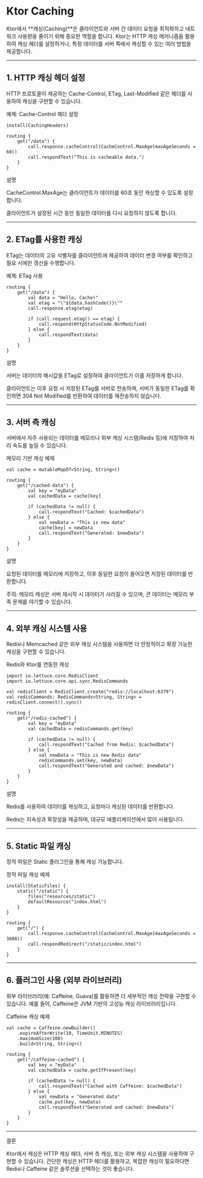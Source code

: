 # Ktor Caching

Ktor에서 **캐싱(Caching)**은 클라이언트와 서버 간 데이터 요청을 최적화하고 네트워크 사용량을 줄이기 위해 중요한 역할을 합니다. Ktor는 HTTP 캐싱 메커니즘을 활용하여 캐싱 헤더를 설정하거나, 특정 데이터를 서버 쪽에서 캐싱할 수 있는 여러 방법을 제공합니다.


---

## 1. HTTP 캐싱 헤더 설정

HTTP 프로토콜이 제공하는 Cache-Control, ETag, Last-Modified 같은 헤더를 사용하여 캐싱을 구현할 수 있습니다.

예제: Cache-Control 헤더 설정

```
install(CachingHeaders)

routing {
    get("/data") {
        call.response.cacheControl(CacheControl.MaxAge(maxAgeSeconds = 60))
        call.respondText("This is cacheable data.")
    }
}
```

설명

CacheControl.MaxAge는 클라이언트가 데이터를 60초 동안 캐싱할 수 있도록 설정합니다.

클라이언트가 설정된 시간 동안 동일한 데이터를 다시 요청하지 않도록 합니다.



---

## 2. ETag를 사용한 캐싱

ETag는 데이터의 고유 식별자를 클라이언트에 제공하여 데이터 변경 여부를 확인하고 필요 시에만 갱신을 수행합니다.

예제: ETag 사용

```
routing {
    get("/data") {
        val data = "Hello, Cache!"
        val etag = "\"${data.hashCode()}\""
        call.response.etag(etag)
        
        if (call.request.etag() == etag) {
            call.respond(HttpStatusCode.NotModified)
        } else {
            call.respondText(data)
        }
    }
}
```

설명

서버는 데이터의 해시값을 ETag로 설정하여 클라이언트가 이를 저장하게 합니다.

클라이언트는 이후 요청 시 저장된 ETag를 서버로 전송하며, 서버가 동일한 ETag를 확인하면 304 Not Modified를 반환하여 데이터를 재전송하지 않습니다.



---

## 3. 서버 측 캐싱

서버에서 자주 사용되는 데이터를 메모리나 외부 캐싱 시스템(Redis 등)에 저장하여 처리 속도를 높일 수 있습니다.

메모리 기반 캐싱 예제

```
val cache = mutableMapOf<String, String>()

routing {
    get("/cached-data") {
        val key = "myData"
        val cachedData = cache[key]
        
        if (cachedData != null) {
            call.respondText("Cached: $cachedData")
        } else {
            val newData = "This is new data"
            cache[key] = newData
            call.respondText("Generated: $newData")
        }
    }
}
```

설명

요청된 데이터를 메모리에 저장하고, 이후 동일한 요청이 들어오면 저장된 데이터를 반환합니다.

주의: 메모리 캐싱은 서버 재시작 시 데이터가 사라질 수 있으며, 큰 데이터는 메모리 부족 문제를 야기할 수 있습니다.



---

## 4. 외부 캐싱 시스템 사용

Redis나 Memcached 같은 외부 캐싱 시스템을 사용하면 더 안정적이고 확장 가능한 캐싱을 구현할 수 있습니다.

Redis와 Ktor를 연동한 캐싱

```
import io.lettuce.core.RedisClient
import io.lettuce.core.api.sync.RedisCommands

val redisClient = RedisClient.create("redis://localhost:6379")
val redisCommands: RedisCommands<String, String> = redisClient.connect().sync()

routing {
    get("/redis-cached") {
        val key = "myData"
        val cachedData = redisCommands.get(key)
        
        if (cachedData != null) {
            call.respondText("Cached from Redis: $cachedData")
        } else {
            val newData = "This is new Redis data"
            redisCommands.set(key, newData)
            call.respondText("Generated and cached: $newData")
        }
    }
}
```

설명

Redis를 사용하여 데이터를 캐싱하고, 요청마다 캐싱된 데이터를 반환합니다.

Redis는 지속성과 확장성을 제공하며, 대규모 애플리케이션에서 많이 사용됩니다.



---

## 5. Static 파일 캐싱

정적 파일은 Static 플러그인을 통해 캐싱 가능합니다.

정적 파일 캐싱 예제

```
install(StaticFiles) {
    static("/static") {
        files("resources/static")
        defaultResource("index.html")
    }
}

routing {
    get("/") {
        call.response.cacheControl(CacheControl.MaxAge(maxAgeSeconds = 3600))
        call.respondRedirect("/static/index.html")
    }
}
```

---

## 6. 플러그인 사용 (외부 라이브러리)

외부 라이브러리(예: Caffeine, Guava)를 활용하면 더 세부적인 캐싱 전략을 구현할 수 있습니다.
예를 들어, Caffeine은 JVM 기반의 고성능 캐싱 라이브러리입니다.

Caffeine 캐싱 예제

```
val cache = Caffeine.newBuilder()
    .expireAfterWrite(10, TimeUnit.MINUTES)
    .maximumSize(100)
    .build<String, String>()

routing {
    get("/caffeine-cached") {
        val key = "myData"
        val cachedData = cache.getIfPresent(key)
        
        if (cachedData != null) {
            call.respondText("Cached with Caffeine: $cachedData")
        } else {
            val newData = "Generated data"
            cache.put(key, newData)
            call.respondText("Generated and cached: $newData")
        }
    }
}
```

---

결론

Ktor에서 캐싱은 HTTP 캐싱 헤더, 서버 측 캐싱, 또는 외부 캐싱 시스템을 사용하여 구현할 수 있습니다.
간단한 캐싱은 HTTP 헤더를 활용하고, 복잡한 캐싱이 필요하다면 Redis나 Caffeine 같은 솔루션을 선택하는 것이 좋습니다.

